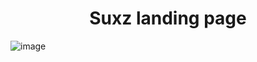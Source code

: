 **<h1 align='center'>Suxz landing page</h1>**
![image](https://github.com/hiofadlikaakbar/Suxz-landing-page/assets/89866871/64576d8a-2c35-4fba-8b79-26e0f531a2d7)
